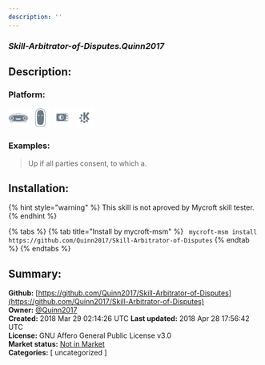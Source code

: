 ```yaml
---
description: ''
---
```


### _Skill-Arbitrator-of-Disputes.Quinn2017_  
## Description:  
  
  
  
### Platform:  
 ![Mark I](../.gitbook/assets/mark-1-icon.png)  ![Mark II](../.gitbook/assets/mark-2-icon.png)  ![Picroft](../.gitbook/assets/picroft-icon.png)  ![plasmoid](../.gitbook/assets/kde.png)   
### Examples:  
> Up if all parties consent, to which a.  
  
## Installation:  
{% hint style="warning" %}
This skill is not aproved by Mycroft skill tester.
{% endhint %}
    
{% tabs %}
{% tab title="Install by mycroft-msm" %}
``` mycroft-msm install https://github.com/Quinn2017/Skill-Arbitrator-of-Disputes```
{% endtab %}
  {% endtabs %}
    
## Summary:  
**Github:** [https://github.com/Quinn2017/Skill-Arbitrator-of-Disputes](https://github.com/Quinn2017/Skill-Arbitrator-of-Disputes)  
**Owner:** [@Quinn2017](https://github.com/Quinn2017)  
**Created:** 2018 Mar 29 02:14:26 UTC  **Last updated:** 2018 Apr 28 17:56:42 UTC  
**License:** GNU Affero General Public License v3.0  
**Market status:** [Not in Market](https://market.mycroft.ai/skill/)  
**Categories:** [ uncategorized ]   
